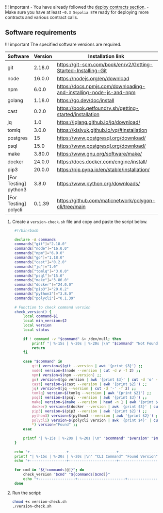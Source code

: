 !!! important
    - You have already followed the [deploy contracts section](../contracts/prerequisites.md).
    - Make sure you have at least `~0.3 Sepolia ETH` ready for deploying more contracts and various contract calls.

## Software requirements

!!! important
    The specified software versions are required.

| Software | Version | Installation link |
| --- | --- | --- |
| git | 2.18.0 | https://git-scm.com/book/en/v2/Getting-Started-Installing-Git |
| node | 16.0.0 | https://nodejs.org/en/download |
| npm | 6.0.0 | https://docs.npmjs.com/downloading-and-installing-node-js-and-npm |
| golang | 1.18.0 | https://go.dev/doc/install |
| cast | 0.2.0 | https://book.getfoundry.sh/getting-started/installation |
| jq | 1.0 | https://jqlang.github.io/jq/download/ |
| tomlq | 3.0.0 | https://kislyuk.github.io/yq/#installation |
| postgres | 15 | https://www.postgresql.org/download/ |
| psql | 15.0 | https://www.postgresql.org/download/ |
| make | 3.80.0 | https://www.gnu.org/software/make/ |
| docker | 24.0.0 | https://docs.docker.com/engine/install/ |
| pip3 | 20.0.0 | https://pip.pypa.io/en/stable/installation/ |
| [For Testing] python3 | 3.8.0 | https://www.python.org/downloads/ |
| [For Testing] polycli | 0.1.39 | https://github.com/maticnetwork/polygon-cli/tree/main |

1. Create a `version-check.sh` file and copy and paste the script below. 

   ```bash
    #!/bin/bash
    
    declare -A commands
    commands["git"]="2.18.0"
    commands["node"]="16.0.0"
    commands["npm"]="6.0.0"
    commands["go"]="1.18.0"
    commands["cast"]="0.2.0"
    commands["jq"]="1.0"
    commands["tomlq"]="3.0.0"
    commands["psql"]="15.0"
    commands["make"]="3.80.0"
    commands["docker"]="24.0.0"
    commands["pip3"]="20.0.2"
    commands["python3"]="3.8.0"
    commands["polycli"]="0.1.39"
    
    # Function to check command version
    check_version() {
        local command=$1
        local min_version=$2
        local version
        local status
    
        if ! command -v "$command" &> /dev/null; then
            printf "| %-15s | %-20s | %-20s |\n" "$command" "Not Found" "$min_version"
            return
        fi
    
        case "$command" in
            git) version=$(git --version | awk '{print $3}') ;;
            node) version=$(node --version | cut -d v -f 2) ;;
            npm) version=$(npm --version) ;;
            go) version=$(go version | awk '{print $3}' | cut -d 'o' -f 2) ;;
            cast) version=$(cast --version | awk '{print $2}') ;;
            jq) version=$(jq --version | cut -d '-' -f 2) ;;
            tomlq) version=$(tomlq --version | awk '{print $2}') ;;
            psql) version=$(psql --version | awk '{print $3}') ;;
            make) version=$(make --version | head -n 1 | awk '{print $3}') ;;
            docker) version=$(docker --version | awk '{print $3}' | cut -d ',' -f 1) ;;
            pip3) version=$(pip3 --version | awk '{print $2}') ;;
            python3) version=$(python3 --version | awk '{print $2}') ;;
            polycli) version=$(polycli version | awk '{print $4}' | cut -d '-' -f 1 | sed 's/v//') ;;
            *) version="Found" ;;
        esac
    
        printf "| %-15s | %-20s | %-20s |\n" "$command" "$version" "$min_version"
    }
    
    echo "+-----------------+----------------------+----------------------+"
    printf "| %-15s | %-20s | %-20s |\n" "CLI Command" "Found Version" "Minimum Version"
    echo "+-----------------+----------------------+----------------------+"
    
    for cmd in "${!commands[@]}"; do
        check_version "$cmd" "${commands[$cmd]}"
        echo "+-----------------+----------------------+----------------------+"
    done
    ```
    
2. Run the script:
    
    ```bash
    chmod +x version-check.sh
    ./version-check.sh
    ```

 